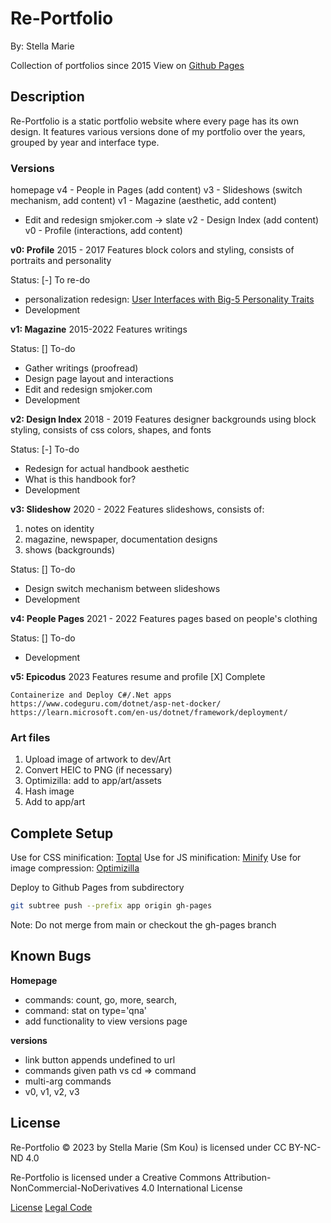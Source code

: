 # Re-Portfolio

By: Stella Marie

Collection of portfolios since 2015
View on [Github Pages](smkou.github.io/re-portfolio)

## Description

Re-Portfolio is a static portfolio website where every page has its own design. It features various versions done of my portfolio over the years, grouped by year and interface type.

### Versions

homepage
v4 - People in Pages (add content)
v3 - Slideshows (switch mechanism, add content)
v1 - Magazine (aesthetic, add content)
- Edit and redesign smjoker.com -> slate
v2 - Design Index (add content)
v0 - Profile (interactions, add content)

**v0: Profile**
2015 - 2017
Features block colors and styling, consists of portraits and personality

Status:
[-] To re-do
- personalization redesign: [User Interfaces with Big-5 Personality Traits](https://www.kamranhughes.com/how-to-tailor-designs-using-the-big-5-personality-traits/)
- Development

**v1: Magazine**
2015-2022
Features writings

Status:
[] To-do
- Gather writings (proofread)
- Design page layout and interactions
- Edit and redesign smjoker.com
- Development

**v2: Design Index**
2018 - 2019
Features designer backgrounds using block styling, consists of css colors, shapes, and fonts

Status:
[-] To-do
- Redesign for actual handbook aesthetic
- What is this handbook for?
- Development

**v3: Slideshow**
2020 - 2022
Features slideshows, consists of: 
1. notes on identity
2. magazine, newspaper, documentation designs
3. shows (backgrounds)

Status: 
[] To-do
- Design switch mechanism between slideshows
- Development

**v4: People Pages**
2021 - 2022
Features pages based on people's clothing

Status:
[] To-do
- Development

**v5: Epicodus**
2023
Features resume and profile
[X] Complete

```
Containerize and Deploy C#/.Net apps
https://www.codeguru.com/dotnet/asp-net-docker/
https://learn.microsoft.com/en-us/dotnet/framework/deployment/
```

### Art files

1. Upload image of artwork to dev/Art
2. Convert HEIC to PNG (if necessary)
3. Optimizilla: add to app/art/assets
4. Hash image
5. Add to app/art

## Complete Setup

Use for CSS minification: [Toptal](https://www.toptal.com/developers/cssminifier)
Use for JS minification: [Minify](https://minify-js.com/)
Use for image compression: [Optimizilla](https://imagecompressor.com/)

Deploy to Github Pages from subdirectory
```bash
git subtree push --prefix app origin gh-pages
```
Note: Do not merge from main or checkout the gh-pages branch

## Known Bugs

**Homepage**
- commands: count, go, more, search, 
- command: stat on type='qna'
- add functionality to view versions page

**versions**
- link button appends undefined to url
- commands given path vs cd => command
- multi-arg commands
- v0, v1, v2, v3

## License

Re-Portfolio © 2023 by Stella Marie (Sm Kou) is licensed under CC BY-NC-ND 4.0 

Re-Portfolio is licensed under a
Creative Commons Attribution-NonCommercial-NoDerivatives 4.0 International License

[License](https://creativecommons.org/licenses/by-nc-nd/4.0/)
[Legal Code](https://creativecommons.org/licenses/by-nc-nd/4.0/legalcode.en)